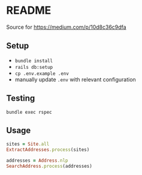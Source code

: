 # README

Source for https://medium.com/p/10d8c36c9dfa

## Setup

- `bundle install`
- `rails db:setup`
- `cp .env.example .env`
- manually update `.env` with relevant configuration

## Testing

`bundle exec rspec`

## Usage

```ruby
sites = Site.all
ExtractAddresses.process(sites)

addresses = Address.nlp
SearchAddress.process(addresses)

```
